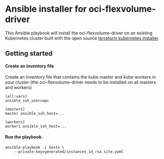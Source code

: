 # Ansible installer for oci-flexvolume-driver

This Ansible playbook will install the oci-flexvolume-driver
on an existing Kubernetes cluster built with the open source
[terraform kubernetes installer](https://github.com/oracle/terraform-kubernetes-installer).

## Getting started

#### Create an inventory file

Create an inventory file that contains the kube master and kube workers in
your cluster (the oci-flexvolume-driver needs to be installed on all masters and workers)

```
[all:vars]
ansible_ssh_user=opc

[masters]
master ansible_ssh_host=...

[workers]
worker1 ansible_ssh_host=...
```

#### Run the playbook.

```
ansible-playbook -i hosts \
	--private-key=generated/instances_id_rsa site.yaml
```

